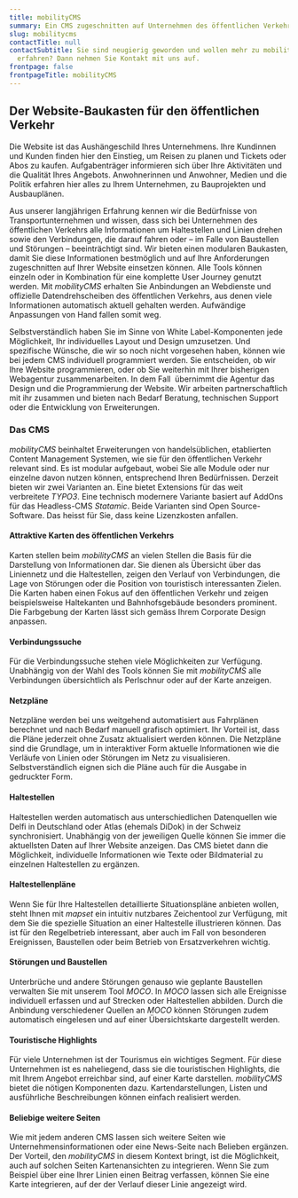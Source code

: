 ```yaml
---
title: mobilityCMS
summary: Ein CMS zugeschnitten auf Unternehmen des öffentlichen Verkehrs.
slug: mobilitycms
contactTitle: null
contactSubtitle: Sie sind neugierig geworden und wollen mehr zu mobilityCMS
  erfahren? Dann nehmen Sie Kontakt mit uns auf.
frontpage: false
frontpageTitle: mobilityCMS
---
```

## Der Website-Baukasten für den öffentlichen Verkehr

Die Website ist das Aushängeschild Ihres Unternehmens. Ihre Kundinnen und Kunden finden hier den Einstieg, um Reisen zu planen und Tickets oder Abos zu kaufen. Aufgabenträger informieren sich über Ihre Aktivitäten und die Qualität Ihres Angebots. Anwohnerinnen und Anwohner, Medien und die Politik erfahren hier alles zu Ihrem Unternehmen, zu Bauprojekten und Ausbauplänen.

Aus unserer langjährigen Erfahrung kennen wir die Bedürfnisse von Transportunternehmen und wissen, dass sich bei Unternehmen des öffentlichen Verkehrs alle Informationen um Haltestellen und Linien drehen sowie den Verbindungen, die darauf fahren oder – im Falle von Baustellen und Störungen – beeinträchtigt sind. Wir bieten einen modularen Baukasten, damit Sie diese Informationen bestmöglich und auf Ihre Anforderungen zugeschnitten auf Ihrer Website einsetzen können. Alle Tools können einzeln oder in Kombination für eine komplette User Journey genutzt werden. Mit *mobilityCMS* erhalten Sie Anbindungen an Webdienste und offizielle Datendrehscheiben des öffentlichen Verkehrs, aus denen viele Informationen automatisch aktuell gehalten werden. Aufwändige Anpassungen von Hand fallen somit weg. 

Selbstverständlich haben Sie im Sinne von White Label-Komponenten jede Möglichkeit, Ihr individuelles Layout und Design umzusetzen. Und spezifische Wünsche, die wir so noch nicht vorgesehen haben, können wie bei jedem CMS individuell programmiert werden. Sie entscheiden, ob wir Ihre Website programmieren, oder ob Sie weiterhin mit Ihrer bisherigen Webagentur zusammenarbeiten. In dem Fall  übernimmt die Agentur das Design und die Programmierung der Website. Wir arbeiten partnerschaftlich mit ihr zusammen und bieten nach Bedarf Beratung, technischen Support oder die Entwicklung von Erweiterungen.

### **Das CMS**

*mobilityCMS* beinhaltet Erweiterungen von handelsüblichen, etablierten Content Management Systemen, wie sie für den öffentlichen Verkehr relevant sind. Es ist modular aufgebaut, wobei Sie alle Module oder nur einzelne davon nutzen können, entsprechend Ihren Bedürfnissen. Derzeit bieten wir zwei Varianten an. Eine bietet Extensions für das weit verbreitete *TYPO3*. Eine technisch modernere Variante basiert auf AddOns für das Headless-CMS *Statamic*. Beide Varianten sind Open Source-Software. Das heisst für Sie, dass keine Lizenzkosten anfallen.

#### **Attraktive Karten des öffentlichen Verkehrs**

Karten stellen beim *mobilityCMS* an vielen Stellen die Basis für die Darstellung von Informationen dar. Sie dienen als Übersicht über das Liniennetz und die Haltestellen, zeigen den Verlauf von Verbindungen, die Lage von Störungen oder die Position von touristisch interessanten Zielen. Die Karten haben einen Fokus auf den öffentlichen Verkehr und zeigen beispielsweise Haltekanten und Bahnhofsgebäude besonders prominent. Die Farbgebung der Karten lässt sich gemäss Ihrem Corporate Design anpassen.

#### **Verbindungssuche**

Für die Verbindungssuche stehen viele Möglichkeiten zur Verfügung. Unabhängig von der Wahl des Tools können Sie mit *mobilityCMS* alle Verbindungen übersichtlich als Perlschnur oder auf der Karte anzeigen.

#### **Netzpläne**

Netzpläne werden bei uns weitgehend automatisiert aus Fahrplänen berechnet und nach Bedarf manuell grafisch optimiert. Ihr Vorteil ist, dass die Pläne jederzeit ohne Zusatz aktualisiert werden können. Die Netzpläne sind die Grundlage, um in interaktiver Form aktuelle Informationen wie die Verläufe von Linien oder Störungen im Netz zu visualisieren. Selbstverständlich eignen sich die Pläne auch für die Ausgabe in gedruckter Form.

#### **Haltestellen**

Haltestellen werden automatisch aus unterschiedlichen Datenquellen wie Delfi in Deutschland oder Atlas (ehemals DiDok) in der Schweiz synchronisiert. Unabhängig von der jeweiligen Quelle können Sie immer die aktuellsten Daten auf Ihrer Website anzeigen. Das CMS bietet dann die Möglichkeit, individuelle Informationen wie Texte oder Bildmaterial zu einzelnen Haltestellen zu ergänzen.

#### **Haltestellenpläne**

Wenn Sie für Ihre Haltestellen detaillierte Situationspläne anbieten wollen, steht Ihnen mit *mapset* ein intuitiv nutzbares Zeichentool zur Verfügung, mit dem Sie die spezielle Situation an einer Haltestelle illustrieren können. Das ist für den Regelbetrieb interessant, aber auch im Fall von besonderen Ereignissen, Baustellen oder beim Betrieb von Ersatzverkehren wichtig.

#### **Störungen und Baustellen**

Unterbrüche und andere Störungen genauso wie geplante Baustellen verwalten Sie mit unserem Tool *MOCO*. In *MOCO* lassen sich alle Ereignisse individuell erfassen und auf Strecken oder Haltestellen abbilden. Durch die Anbindung verschiedener Quellen an *MOCO* können Störungen zudem automatisch eingelesen und auf einer Übersichtskarte dargestellt werden.

#### **Touristische Highlights**

Für viele Unternehmen ist der Tourismus ein wichtiges Segment. Für diese Unternehmen ist es naheliegend, dass sie die touristischen Highlights, die mit Ihrem Angebot erreichbar sind, auf einer Karte darstellen. *mobilityCMS* bietet die nötigen Komponenten dazu. Kartendarstellungen, Listen und ausführliche Beschreibungen können einfach realisiert werden.

#### **Beliebige weitere Seiten**

Wie mit jedem anderen CMS lassen sich weitere Seiten wie Unternehmensinformationen oder eine News-Seite nach Belieben ergänzen. Der Vorteil, den *mobilityCMS* in diesem Kontext bringt, ist die Möglichkeit, auch auf solchen Seiten Kartenansichten zu integrieren. Wenn Sie zum Beispiel über eine Ihrer Linien einen Beitrag verfassen, können Sie eine Karte integrieren, auf der der Verlauf dieser Linie angezeigt wird.